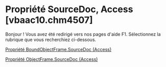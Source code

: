 
# Propriété SourceDoc, Access [vbaac10.chm4507]

Bonjour ! Vous avez été redirigé vers nos pages d'aide F1. Sélectionnez la rubrique que vous recherchiez ci-dessous.

[Propriété BoundObjectFrame.SourceDoc (Access)](http://msdn.microsoft.com/library/5b0e6b68-6528-5a35-e31d-b93d119897cc%28Office.15%29.aspx)

[Propriété ObjectFrame.SourceDoc (Access)](http://msdn.microsoft.com/library/23a45f7f-b4e2-fc93-6049-c9298e199202%28Office.15%29.aspx)

